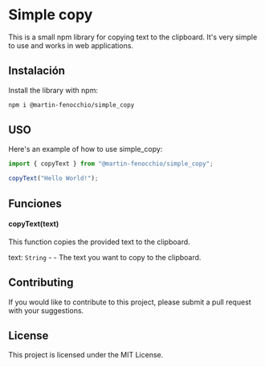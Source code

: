 # Simple copy

This is a small npm library for copying text to the clipboard. It's very simple to use and works in web applications.

## Instalación

Install the library with npm:

```bash
npm i @martin-fenocchio/simple_copy
```

## USO

Here's an example of how to use simple_copy:

```javascript
import { copyText } from "@martin-fenocchio/simple_copy";

copyText("Hello World!");
```

## Funciones

#### copyText(text)

This function copies the provided text to the clipboard.

text: `String` - - The text you want to copy to the clipboard.

## Contributing

If you would like to contribute to this project, please submit a pull request with your suggestions.

## License

This project is licensed under the MIT License.
